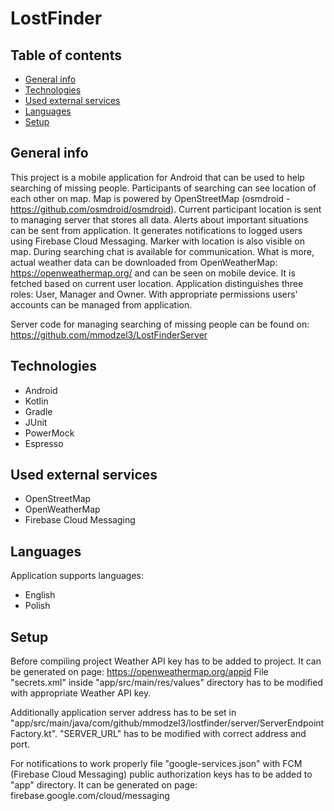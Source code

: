 # LostFinder
## Table of contents
* [General info](#general-info)
* [Technologies](#technologies)
* [Used external services](#used-external-services)
* [Languages](#languages)
* [Setup](#setup)

## General info
This project is a mobile application for Android that can be used to help searching of missing people.
Participants of searching can see location of each other on map.
Map is powered by OpenStreetMap (osmdroid - https://github.com/osmdroid/osmdroid).
Current participant location is sent to managing server that stores all data. 
Alerts about important situations can be sent from application. 
It generates notifications to logged users using Firebase Cloud Messaging.
Marker with location is also visible on map.
During searching chat is available for communication.
What is more, actual weather data can be downloaded from OpenWeatherMap: https://openweathermap.org/ and can be seen on mobile device.
It is fetched based on current user location.
Application distinguishes three roles: User, Manager and Owner.
With appropriate permissions users' accounts can be managed from application.

Server code for managing searching of missing people can be found on:
https://github.com/mmodzel3/LostFinderServer

## Technologies
* Android
* Kotlin
* Gradle
* JUnit
* PowerMock
* Espresso

## Used external services
* OpenStreetMap
* OpenWeatherMap
* Firebase Cloud Messaging

## Languages
Application supports languages:
* English
* Polish

## Setup
Before compiling project Weather API key has to be added to project.
It can be generated on page: https://openweathermap.org/appid
File "secrets.xml" inside "app/src/main/res/values" directory has to be modified with appropriate Weather API key.

Additionally application server address has to be set in "app/src/main/java/com/github/mmodzel3/lostfinder/server/ServerEndpointFactory.kt". 
"SERVER_URL" has to be modified with correct address and port.

For notifications to work properly file "google-services.json" with FCM (Firebase Cloud Messaging) 
public authorization keys has to be added to "app" directory.
It can be generated on page: firebase.google.com/cloud/messaging
